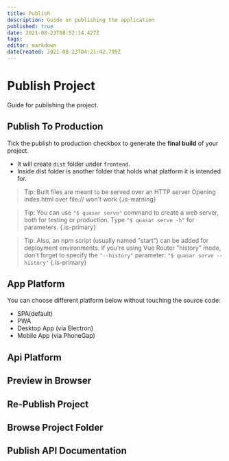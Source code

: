 ```yaml
---
title: Publish
description: Guide on publishing the application
published: true
date: 2021-08-23T08:52:14.427Z
tags: 
editor: markdown
dateCreated: 2021-08-23T04:21:42.799Z
---
```


# Publish Project
Guide for publishing the project.

## Publish To Production
Tick the publish to production checkbox to generate the **final build** of your project.
- It will create `dist` folder under `frontend`.
- Inside dist folder is another folder that holds what platform it is intended for.

>  Tip: 
Built files are meant to be served over an HTTP server
Opening index.html over file:// won't work
{.is-warning}

> Tip: 
You can use `"$ quasar serve"` command to create a web server, both for testing or production. Type `"$ quasar serve -h"` for parameters. 
{.is-primary}

> Tip: 
Also, an npm script (usually named "start") can be added for deployment environments. If you're using Vue Router "history" mode, don't forget to specify the `"--history"` parameter: 
`"$ quasar serve --history"`
{.is-primary}



## App Platform
You can choose different platform below without touching the source code:
- SPA(default)
- PWA
- Desktop App (via Electron)
- Mobile App (via PhoneGap)

## Api Platform
## Preview in Browser
## Re-Publish Project
## Browse Project Folder
## Publish API Documentation